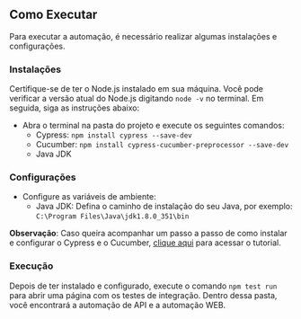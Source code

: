 ## Como Executar

Para executar a automação, é necessário realizar algumas instalações e configurações.

### Instalações

Certifique-se de ter o Node.js instalado em sua máquina. Você pode verificar a versão atual do Node.js digitando `node -v` no terminal. Em seguida, siga as instruções abaixo:

- Abra o terminal na pasta do projeto e execute os seguintes comandos:
  - Cypress: `npm install cypress --save-dev`
  - Cucumber: `npm install cypress-cucumber-preprocessor --save-dev`
  - Java JDK

### Configurações

- Configure as variáveis de ambiente:
  - Java JDK: Defina o caminho de instalação do seu Java, por exemplo: `C:\Program Files\Java\jdk1.8.0_351\bin`

**Observação**: Caso queira acompanhar um passo a passo de como instalar e configurar o Cypress e o Cucumber, [clique aqui](https://apricot-myth-659.notion.site/Prepara-o-do-Ambiente-0417187caa4941e2a74ce1c9af1b1260?pvs=4) para acessar o tutorial.

### Execução

Depois de ter instalado e configurado, execute o comando `npm test run` para abrir uma página com os testes de integração. Dentro dessa pasta, você encontrará a automação de API e a automação WEB.